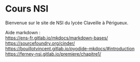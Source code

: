 # Cours NSI

Bienvenue sur le site de NSI du lycée Claveille à Périgueux.


Aide markdown :   
https://ens-fr.gitlab.io/mkdocs/markdown-bases/  
https://sourcefoundry.org/cinder/  
https://bouillotvincent.gitlab.io/pyodide-mkdocs/#introduction  
https://ferney-nsi.gitlab.io/premiere/chapitre1/


